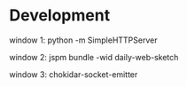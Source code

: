 
# Development

window 1:
python -m SimpleHTTPServer

window 2:
jspm bundle -wid daily-web-sketch

window 3:
chokidar-socket-emitter
